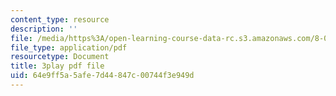 ```yaml
---
content_type: resource
description: ''
file: /media/https%3A/open-learning-course-data-rc.s3.amazonaws.com/8-01sc-classical-mechanics-fall-2016/64e9ff5a5afe7d44847c00744f3e949d_u_LAfG5uIpY.pdf
file_type: application/pdf
resourcetype: Document
title: 3play pdf file
uid: 64e9ff5a-5afe-7d44-847c-00744f3e949d
---
```

